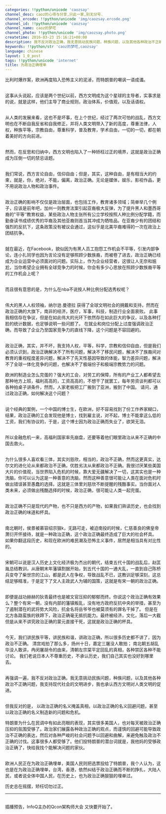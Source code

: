 ```yaml
---
categories: !!python/unicode 'caozsay'
channel_desc: caoz的心得与分享,只此一家,别无分号.
channel_ercode: !!python/unicode 'img/caozsay.ercode.png'
channel_id: !!python/unicode 'caozsay'
channel_name: caoz的梦呓
channel_photo: !!python/unicode 'img/caozsay.photo.png'
createtime: 2016-03-23 15:16:21+00:00
description: 我不反对政治正确，我无意挑动民族问题，种族问题，以及其他各种政治不正确问题，但我反对的是， 以政治正确的名义掩盖真相，以政治正确的名义回避问题，甚至以政治正确的名义制造新的问题和危机。
keywords: !!python/str 'caoz的梦呓,caozsay'
language: chinese
layout: 1_0_post
tags: !!python/unicode 'internet'
title: 为政治正确埋单
---
```

<div class="rich_media_content" id="js_content">
<p>
         比利时爆炸案，欧洲再度陷入恐怖主义的泥淖，而特朗普的嘲讽一语成谶。
        </p>
<p>
<br/>
         这事从头说起，应该是两个世纪以前，西方文明成为这个星球的主导者，实事求是的说，就是这样，他们主导了商业规则，政治体系，价值观，以及话语权。
        </p>
<p>
<br/>
         从人类的发展来看，这也不是坏事，在上个世纪，经过了两次可怕的战乱，西方文明也在不断自我反省和自我修正，并将人类文明带入了新的高度，尊重法律，人权，种族平等，宗教自由，尊重科学，普及教育，学术自由，一切的一切，都在朝着美好的方向前进。
        </p>
<p>
<br/>
         然而，在反思和归纳中，西方文明也陷入了一种矫枉过正的境界，这就是政治正确成为压倒一切的禁忌话题。
        </p>
<p>
<br/>
         我们常说，西方言论自由，信仰自由；但是，其实，这种自由，是有相当大的约束，就是，你，绝对，不能，偏离，政治正确。无论是媒体，娱乐，影视作品，更不用说政治人物和政治事件。
        </p>
<p>
<br/>
         政治正确的影响不仅仅是政治层面，也包括工作，教育诸多领域；简单举几个例子，应该是前年吧，加州一则教育法案引起亚裔极大反弹，为了提升黑人和墨西哥裔的"平等‘’教育权益，某些政治人物主张所有公立学校按照人种比例分配学籍，而勤奋读书成绩优秀的华裔及其他亚裔则首当其冲成为牺牲品。在亚裔少有的团结和强烈的反抗下，这条政策没有被议会通过，这似乎是北美华裔难得的一次在政治上团结抗争。
        </p>
<p>
<br/>
         就在最近，在Facebook，貌似因为有黑人员工抱怨工作机会不平等，引发内部争论，连小扎同学也因为言论没有足够照顾少数族裔，而被卷了进去，政治正确已经成为企业运营中必须面对的问题。实际上，作为企业经营者，这很让人无奈和尴尬，当你希望企业拥有全球竞争力的时候，你会有多少心思放在照顾少数族裔平等的工作机会上呢？
        </p>
<p>
<br/>
         而且很有意思的是，为什么在nba不说按人种比例分配选秀权呢？
        </p>
<p>
<br/>
         伟大的黑人人权领袖，纳尔逊.曼德拉 获得了全球文明社会的拥戴和支持，然而在政治正确的大旗下，南非的经济，医疗，军事，科技，制造行业全面衰败。 此事我相信存在争议，但是在如此伟大的光环下依然存在如此巨大的争议，以及各种打脸的统计数据，也足够说明一些问题了。 在就业和岗位分配上过度强调政治正确，而导致了企业乃至国家竞争力的直线下降，这个问题是不容回避的。
        </p>
<p>
<br/>
         政治正确，其实，并不坏，我支持人权，平等，科学，宗教和信仰自由，但是我们必须认识到，政治正确解决不了所有问题，解决不了移民问题，解决不了族裔间对教育的重视程度差异问题，解决不了先天性基因导致的体能，智力差异问题，解决不了全球一体化竞争的问题，也解决不了极端份子和极端宗教势力的问题。
         <br/>
</p>
<p>
         欧洲的制造业怎么完蛋的？强大的工会，对劳工的保障，所有的产业工人都希望去那种地方上班，福利高高的，工资高高的，不想干了就罢工，每年劳资谈判都可以各种拍桌子讲条件，然而，人家老板把工厂搬到了亚洲，搬到了中国。 请问，通过政治正确，如何解决这个问题？
        </p>
<p>
<br/>
         说个经典的案例，一个中国的博士生，在欧洲，好不容易找到了份工作养家糊口，结果，政治正确的工会发现他是博士，找到雇主说，对不起，博士不能拿这么低的工资，我们有协议的，于是，这个博士因为政治正确而失业了，欲哭无泪。
        </p>
<p>
<br/>
         所以金融危机一来，高福利国家率先崩盘，还要等着他们眼里政治从来不正确的中国去救火。
        </p>
<p>
<br/>
         为什么很多人喜欢看三体，其实刘慈欣，相当的，政治不正确，然而这更真实，达尔文的进化论从来都政治不正确，优胜劣汰从来都政治不正确。我很讨厌某些美国大片的价值观，当世界陷入危机的时候，靠大爱无疆解决了一切，这其实也是一种洗脑，你可以认为这是一种善意的洗脑，然而这种善意很可能让人类在面对危机时做出错误甚至愚蠢的选择。这就是三体里刘慈欣不断提醒的残酷事实。当你面对人类未来，必须做出残酷选择的时候，政治正确，很可能让人类一起完蛋。
        </p>
<p>
<br/>
         政治正确不只是现代的产物，也不只是西方的产物，如果我们熟读历史，也会找到政治正确的味道和杯具。
        </p>
<p>
<br/>
         南北朝时，侯景被慕容绍宗狠k，无路可走，被迫南投的时候，仁慈善良的佛皇帝萧衍开怀接待，就是一种政治正确，这个政治正确最终造成了巨大的社会杯具。 如果你翻这段历史，和现在欧洲的难民潮及恐怖主义事件，居然是相当具有对比性的。
        </p>
<p>
<br/>
         宋朝可以说是汉人历史上文化经济极为杰出的朝代，结束五代十国的战乱后，赵匡胤总结教训，从唐朝末年藩镇割据开始，到五代十国的一通大乱，一直到自己陈桥兵变夺了柴世宗的江山，都是武人在争权，导致战乱不已，这教训足够深刻，这总结足够精准，于是定下了文人主政武人为辅的国策，这就是有宋一朝的政治正确。
        </p>
<p>
<br/>
         即便是战功赫赫的狄青最终也是被文官压抑的郁郁而终。你说这个政治正确有效果么？整个有宋一朝，没有内部的藩镇叛乱，没有地方政府反抗中央的举措，甚至为了遏制潜在的武将势大风险，抗金名将岳爷爷也被莫须有的罪名干掉了。 但是在北方各路蛮族的铁蹄下，政治正确毫无抵抗能力。最终被经济，文化，落后一大截但是从来不讲究政治正确的蒙元直接干死，这就是政治正确的杯具。
        </p>
<p>
<br/>
         今天，我们讲民族平等，讲民族和谐，讲政治正确，所以很多历史都不讲了，因为政治不正确。 清宫戏拍了那么多，扬州十日，嘉定三屠没人敢拍； 南北朝五胡乱华没人敢讲，冉闵屠胡令的由来，清朝左宗棠平定回乱的真相，各种禁区各种不能讨论。 我们老说日本人不尊重历史，不承认历史，我们自己其实也没好到哪里去。
        </p>
<p>
<br/>
         再强调一遍，我不反对政治正确，我无意挑动民族问题，种族问题，以及其他各种政治不正确问题，我支持现代社会的文明进步，我也承认西方文明对人类文明的促进。
        </p>
<p>
<br/>
         但我反对的是， 以政治正确的名义掩盖真相，以政治正确的名义回避问题，甚至以政治正确的名义制造新的问题和危机。
         <br/>
</p>
<p>
         特朗普为什么在民调中有如此亮眼的表现，其实很多美国人，也对每天被政治正确压抑的氛围受够了。政治家们展露各种政治正确的观点，而谨慎的回避可能导致政治不正确的表达，然后对各种严峻的社会问题予以回避和曲解，来避免触及政治不正确的讨伐。这事很多人都受够了。他们投特朗普的潜台词就是，我他妈的受够政治正确了，快给我找个能解决问题的家伙。
        </p>
<p>
<br/>
         欧洲人民正在为政治正确埋单，美国人民则把选票投给了特朗普，我个人认为，这也是在为政治正确埋单，台湾，香港，依然纠结于政治正确而不断的挣扎，大陆人民，或者说全体中国人民，在历史上，也为政治正确狠狠的埋单过。
        </p>
<p>
</p>
<p>
         历史总在摇摆，矫枉切勿过正。
        </p>
<p>
</p>
<hr/>
<p>
<br/>
         插播预告，InfoQ主办的Qcon架构师大会 又快要开始了。
        </p>
<p>
<br/>
</p>
<p>
<br/>
</p>
</div>